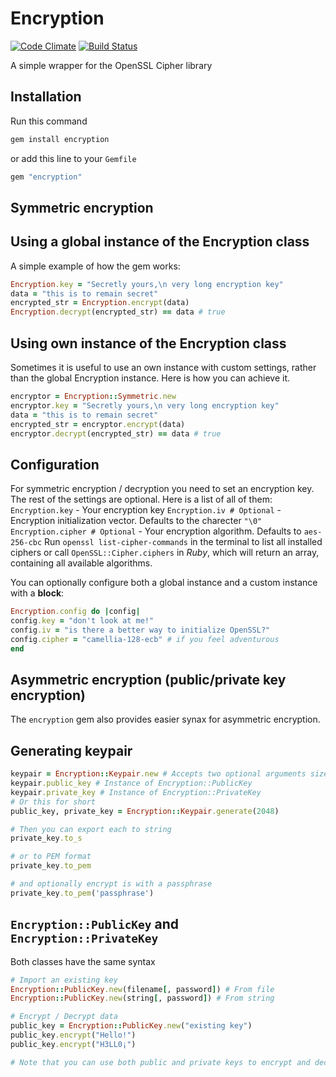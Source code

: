 Encryption
==========

[![Code Climate](https://codeclimate.com/github/Itehnological/encryption.png)](https://codeclimate.com/github/Itehnological/encryption)
[![Build Status](https://travis-ci.org/Itehnological/encryption.png)](https://travis-ci.org/Itehnological/encryption)

A simple wrapper for the OpenSSL Cipher library

Installation
------------
Run this command
```bash
gem install encryption
```
or add this line to your `Gemfile`
```ruby
gem "encryption"
```

Symmetric encryption
--------------------

  Using a global instance of the Encryption class
  -----------------------------------------------
  A simple example of how the gem works:
  ```ruby
Encryption.key = "Secretly yours,\n very long encryption key"
data = "this is to remain secret"
encrypted_str = Encryption.encrypt(data)
Encryption.decrypt(encrypted_str) == data # true
  ```

  Using own instance of the Encryption class
  ------------------------------------------
  Sometimes it is useful to use an own instance with custom settings, rather than the global Encryption instance. Here is how you can achieve it.
  ```ruby
encryptor = Encryption::Symmetric.new
encryptor.key = "Secretly yours,\n very long encryption key"
data = "this is to remain secret"
encrypted_str = encryptor.encrypt(data)
encryptor.decrypt(encrypted_str) == data # true
  ```

  Configuration
  -------------
  For symmetric encryption / decryption you need to set an encryption key. The rest of the settings are optional. Here is a list of all of them:
  `Encryption.key` - Your encryption key
  `Encryption.iv # Optional` - Encryption initialization vector. Defaults to the charecter `"\0"`
  `Encryption.cipher # Optional` - Your encryption algorithm. Defaults to `aes-256-cbc`
  Run `openssl list-cipher-commands` in the terminal to list all installed ciphers or call `OpenSSL::Cipher.ciphers` in _Ruby_, which will return an array, containing all available algorithms.

  You can optionally configure both a global instance and a custom instance with a __block__:
  ```ruby
Encryption.config do |config|
  config.key = "don't look at me!"
  config.iv = "is there a better way to initialize OpenSSL?"
  config.cipher = "camellia-128-ecb" # if you feel adventurous
end
  ```

Asymmetric encryption (public/private key encryption)
-----------------------------------------------------
The `encryption` gem also provides easier synax for asymmetric encryption.

  Generating keypair
  ------------------
  ```ruby
keypair = Encryption::Keypair.new # Accepts two optional arguments size = 2048 and password = nil
keypair.public_key # Instance of Encryption::PublicKey
keypair.private_key # Instance of Encryption::PrivateKey
# Or this for short
public_key, private_key = Encryption::Keypair.generate(2048)

# Then you can export each to string
private_key.to_s

# or to PEM format
private_key.to_pem

# and optionally encrypt is with a passphrase
private_key.to_pem('passphrase')
  ```

  `Encryption::PublicKey` and `Encryption::PrivateKey`
  ----------------------------------------------------
  Both classes have the same syntax

  ```ruby
# Import an existing key
Encryption::PublicKey.new(filename[, password]) # From file
Encryption::PublicKey.new(string[, password]) # From string

# Encrypt / Decrypt data
public_key = Encryption::PublicKey.new("existing key")
public_key.encrypt("Hello!")
public_key.encrypt("H3LL0¡")

# Note that you can use both public and private keys to encrypt and decrypt data
  ```

<!---
  Helpers
  -------
    String helpers
    --------------

    Array helpers
    -------------

    Hash helpers
    ------------
-->